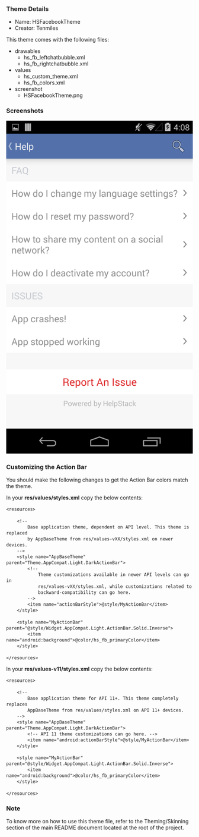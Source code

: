 ### Theme Details

- Name: HSFacebookTheme
- Creator: Tenmiles

This theme comes with the following files:
- drawables
  - hs_fb_leftchatbubble.xml
  - hs_fb_rightchatbubble.xml
- values
  - hs_custom_theme.xml
  - hs_fb_colors.xml
- screenshot
  - HSFacebookTheme.png
  
### Screenshots
![Facebook Theme Screenshot](screenshot/HSFacebookTheme.png "Facebook Theme")

### Customizing the Action Bar

You should make the following changes to get the Action Bar colors match the theme. 

In your **res/values/styles.xml** copy the below contents:

```
<resources>

    <!--
        Base application theme, dependent on API level. This theme is replaced
        by AppBaseTheme from res/values-vXX/styles.xml on newer devices.
    -->
    <style name="AppBaseTheme" parent="Theme.AppCompat.Light.DarkActionBar">
        <!--
            Theme customizations available in newer API levels can go in
            res/values-vXX/styles.xml, while customizations related to
            backward-compatibility can go here.
        -->
        <item name="actionBarStyle">@style/MyActionBar</item>
    </style>

    <style name="MyActionBar" parent="@style/Widget.AppCompat.Light.ActionBar.Solid.Inverse">
        <item name="android:background">@color/hs_fb_primaryColor</item>
    </style>

</resources>
```


In your **res/values-v11/styles.xml** copy the below contents:

```
<resources>

    <!--
        Base application theme for API 11+. This theme completely replaces
        AppBaseTheme from res/values/styles.xml on API 11+ devices.
    -->
    <style name="AppBaseTheme" parent="Theme.AppCompat.Light.DarkActionBar">
        <!-- API 11 theme customizations can go here. -->
        <item name="android:actionBarStyle">@style/MyActionBar</item>
    </style>

    <style name="MyActionBar" parent="@style/Widget.AppCompat.Light.ActionBar.Solid.Inverse">
        <item name="android:background">@color/hs_fb_primaryColor</item>
    </style>

</resources>
```

### Note
To know more on how to use this theme file, refer to the Theming/Skinning section of the main README document located at the root of the project.
